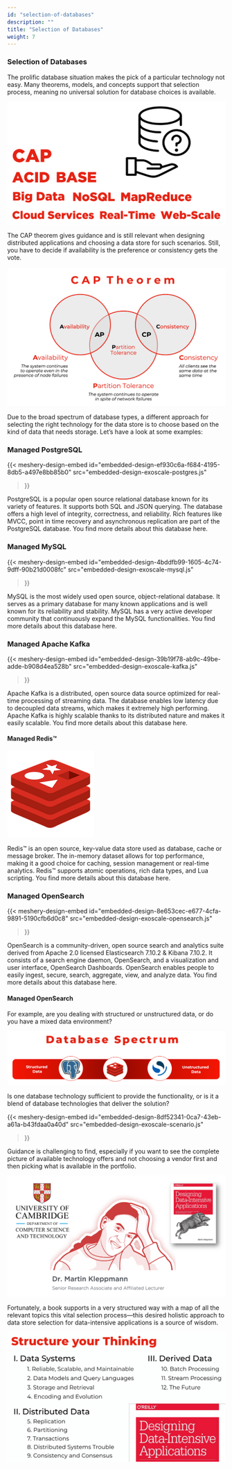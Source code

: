 ```yaml
---
id: "selection-of-databases"
description: ""
title: "Selection of Databases"
weight: 7
---
```


### Selection of Databases

The prolific database situation makes the pick of a particular technology not easy. Many theorems, models, and concepts support that selection process, meaning no universal solution for database choices is available.

![selection](selection.png) 

The CAP theorem gives guidance and is still relevant when designing distributed applications and choosing a data store for such scenarios. Still, you have to decide if availability is the preference or consistency gets the vote.

![CAP](CAP.png)

Due to the broad spectrum of database types, a different approach for selecting the right technology for the data store is to choose based on the kind of data that needs storage. Let’s have a look at some examples:

### Managed PostgreSQL

{{< meshery-design-embed
  id="embedded-design-ef930c6a-f684-4195-8db5-a497e8bb85b0"
  src="embedded-design-exoscale-postgres.js"
>}}

PostgreSQL is a popular open source relational database known for its variety of features. It supports both SQL and JSON querying. The database offers a high level of integrity, correctness, and reliability. Rich features like MVCC, point in time recovery and asynchronous replication are part of the PostgreSQL database. You find more details about this database here.

### Managed MySQL

{{< meshery-design-embed
  id="embedded-design-4bddfb99-1605-4c74-9dff-90b21d0008fc"
  src="embedded-design-exoscale-mysql.js"
>}}

MySQL is the most widely used open source, object-relational database. It serves as a primary database for many known applications and is well known for its reliability and stability. MySQL has a very active developer community that continuously expand the MySQL functionalities. You find more details about this database here.

### Managed Apache Kafka

{{< meshery-design-embed
  id="embedded-design-39b19f78-ab9c-49be-adde-b908d4ea528b"
  src="embedded-design-exoscale-kafka.js"
>}}

Apache Kafka is a distributed, open source data source optimized for real-time processing of streaming data. The database enables low latency due to decoupled data streams, which makes it extremely high performing. Apache Kafka is highly scalable thanks to its distributed nature and makes it easily scalable. You find more details about this database here.

#### Managed Redis™
![dbaas-redis](dbaas-redis.png)

Redis™ is an open source, key-value data store used as database, cache or message broker. The in-memory dataset allows for top performance, making it a good choice for caching, session management or real-time analytics. Redis™ supports atomic operations, rich data types, and Lua scripting. You find more details about this database here.

### Managed OpenSearch

{{< meshery-design-embed
  id="embedded-design-8e653cec-e677-4cfa-9891-5190cfb6d0c8"
  src="embedded-design-exoscale-opensearch.js"
>}}

OpenSearch is a community-driven, open source search and analytics suite derived from Apache 2.0 licensed Elasticsearch 7.10.2 & Kibana 7.10.2. It consists of a search engine daemon, OpenSearch, and a visualization and user interface, OpenSearch Dashboards. OpenSearch enables people to easily ingest, secure, search, aggregate, view, and analyze data. You find more details about this database here.

#### Managed OpenSearch

For example, are you dealing with structured or unstructured data, or do you have a mixed data environment?

![spectrum](spectrum.png)

Is one database technology sufficient to provide the functionality, or is it a blend of database technologies that deliver the solution?

{{< meshery-design-embed
  id="embedded-design-8df52341-0ca7-43eb-a61a-b43fdaa0a40d"
  src="embedded-design-exoscale-scenario.js"
>}}

Guidance is challenging to find, especially if you want to see the complete picture of available technology offers and not choosing a vendor first and then picking what is available in the portfolio.

![book](book.png)

Fortunately, a book supports in a very structured way with a map of all the relevant topics this vital selection process—this desired holistic approach to data store selection for data-intensive applications is a source of wisdom.

![structure](structure.png)